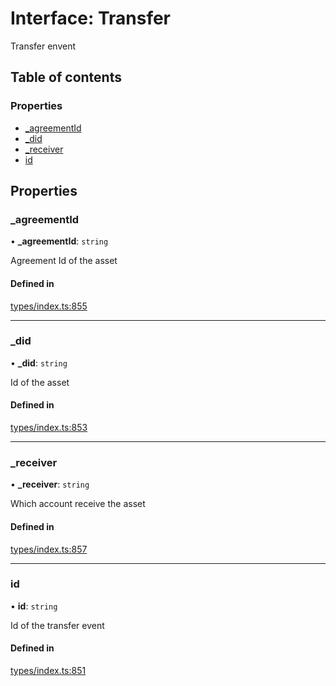 # Interface: Transfer

Transfer envent

## Table of contents

### Properties

- [\_agreementId](Transfer.md#_agreementid)
- [\_did](Transfer.md#_did)
- [\_receiver](Transfer.md#_receiver)
- [id](Transfer.md#id)

## Properties

### \_agreementId

• **\_agreementId**: `string`

Agreement Id of the asset

#### Defined in

[types/index.ts:855](https://github.com/nevermined-io/react-components/blob/8455fbd/catalog/src/types/index.ts#L855)

___

### \_did

• **\_did**: `string`

Id of the asset

#### Defined in

[types/index.ts:853](https://github.com/nevermined-io/react-components/blob/8455fbd/catalog/src/types/index.ts#L853)

___

### \_receiver

• **\_receiver**: `string`

Which account receive the asset

#### Defined in

[types/index.ts:857](https://github.com/nevermined-io/react-components/blob/8455fbd/catalog/src/types/index.ts#L857)

___

### id

• **id**: `string`

Id of the transfer event

#### Defined in

[types/index.ts:851](https://github.com/nevermined-io/react-components/blob/8455fbd/catalog/src/types/index.ts#L851)
